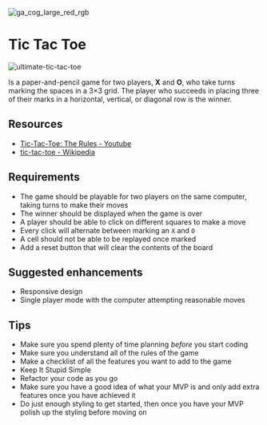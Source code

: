 ![ga_cog_large_red_rgb](https://cloud.githubusercontent.com/assets/40461/8183776/469f976e-1432-11e5-8199-6ac91363302b.png)

# Tic Tac Toe

![ultimate-tic-tac-toe](https://upload.wikimedia.org/wikipedia/commons/6/64/Tic-tac-toe.png)

Is a paper-and-pencil game for two players, **X** and **O**, who take turns marking the spaces in a 3×3 grid. The player who succeeds in placing three of their marks in a horizontal, vertical, or diagonal row is the winner.

## Resources

- [ Tic-Tac-Toe: The Rules - Youtube](https://www.youtube.com/watch?v=Xb1pFj9FJ8w)
- [tic-tac-toe - Wikipedia](https://en.wikipedia.org/wiki/Tic-tac-toe)

## Requirements

- The game should be playable for two players on the same computer, taking turns to make their moves
- The winner should be displayed when the game is over
- A player should be able to click on different squares to make a move
- Every click will alternate between marking an `X` and `O`
- A cell should not be able to be replayed once marked
- Add a reset button that will clear the contents of the board

## Suggested enhancements

- Responsive design
- Single player mode with the computer attempting reasonable moves

## Tips

- Make sure you spend plenty of time planning _before_ you start coding
- Make sure you understand all of the rules of the game
- Make a checklist of all the features you want to add to the game
- Keep It Stupid Simple
- Refactor your code as you go
- Make sure you have a good idea of what your MVP is and only add extra features once you have achieved it
- Do just enough styling to get started, then once you have your MVP polish up the styling before moving on
